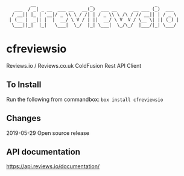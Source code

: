 ```
         __                    _                       _        
   ___  / _| _ __  ___ __   __(_)  ___ __      __ ___ (_)  ___  
  / __|| |_ | '__|/ _ \\ \ / /| | / _ \\ \ /\ / // __|| | / _ \ 
 | (__ |  _|| |  |  __/ \ V / | ||  __/ \ V  V / \__ \| || (_) |
  \___||_|  |_|   \___|  \_/  |_| \___|  \_/\_/  |___/|_| \___/ 

```
# cfreviewsio
Reviews.io / Reviews.co.uk ColdFusion Rest API Client

## To Install
Run the following from commandbox:
`box install cfreviewsio`

## Changes
2019-05-29 Open source release

## API documentation
https://api.reviews.io/documentation/

